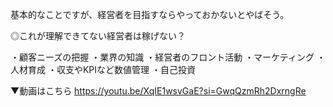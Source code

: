 基本的なことですが、経営者を目指すならやっておかないとやばそう。

◎これが理解できてない経営者は稼げない？　

・顧客ニーズの把握
・業界の知識
・経営者のフロント活動
・マーケティング
・人材育成
・収支やKPIなど数値管理
・自己投資


▼動画はこちら
https://youtu.be/XqIE1wsvGaE?si=GwqQzmRh2DxrngRe

